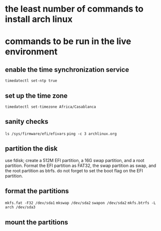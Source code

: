 # the least number of commands to install arch linux

# commands to be run in the live environment
## enable the time synchronization service
`timedatectl set-ntp true`
## set up the time zone
`timedatectl set-timezone Africa/Casablanca`
## sanity checks
`ls /sys/firmware/efi/efivars`
`ping -c 3 archlinux.org`
## partition the disk
use fdisk; create a 512M EFI partition, a 16G swap partition, and a root partition. Format the EFI partition as FAT32, the swap partition as swap, and the root partition as btrfs. do not forget to set the boot flag on the EFI partition.
## format the partitions
`mkfs.fat -F32 /dev/sda1`
`mkswap /dev/sda2`
`swapon /dev/sda2`
`mkfs.btrfs -L arch /dev/sda3`
## mount the partitions
